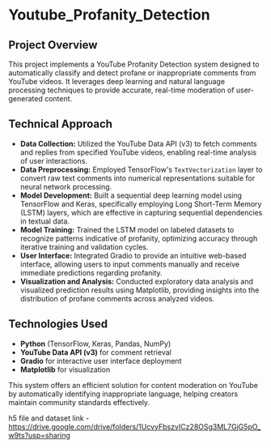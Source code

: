 # Youtube_Profanity_Detection

## Project Overview

This project implements a YouTube Profanity Detection system designed to automatically classify and detect profane or inappropriate comments from YouTube videos. It leverages deep learning and natural language processing techniques to provide accurate, real-time moderation of user-generated content.

## Technical Approach

- **Data Collection:** Utilized the YouTube Data API (v3) to fetch comments and replies from specified YouTube videos, enabling real-time analysis of user interactions.
- **Data Preprocessing:** Employed TensorFlow's `TextVectorization` layer to convert raw text comments into numerical representations suitable for neural network processing.
- **Model Development:** Built a sequential deep learning model using TensorFlow and Keras, specifically employing Long Short-Term Memory (LSTM) layers, which are effective in capturing sequential dependencies in textual data.
- **Model Training:** Trained the LSTM model on labeled datasets to recognize patterns indicative of profanity, optimizing accuracy through iterative training and validation cycles.
- **User Interface:** Integrated Gradio to provide an intuitive web-based interface, allowing users to input comments manually and receive immediate predictions regarding profanity.
- **Visualization and Analysis:** Conducted exploratory data analysis and visualized prediction results using Matplotlib, providing insights into the distribution of profane comments across analyzed videos.

## Technologies Used

- **Python** (TensorFlow, Keras, Pandas, NumPy)
- **YouTube Data API (v3)** for comment retrieval
- **Gradio** for interactive user interface deployment
- **Matplotlib** for visualization

This system offers an efficient solution for content moderation on YouTube by automatically identifying inappropriate language, helping creators maintain community standards effectively.

h5 file and dataset link - https://drive.google.com/drive/folders/1UcvyFbszvICz28OSg3ML7GjG5pO_w9ts?usp=sharing
